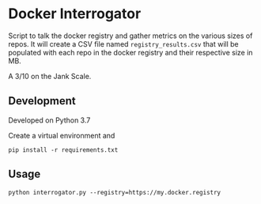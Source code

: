 # Docker Interrogator

Script to talk the docker registry and gather metrics on the various
sizes of repos. It will create a CSV file named `registry_results.csv`
that will be populated with each repo in the docker registry and their
respective size in MB.


A 3/10 on the Jank Scale.

## Development

Developed on Python 3.7

Create a virtual environment and

`pip install -r requirements.txt`

## Usage
`python interrogator.py --registry=https://my.docker.registry`